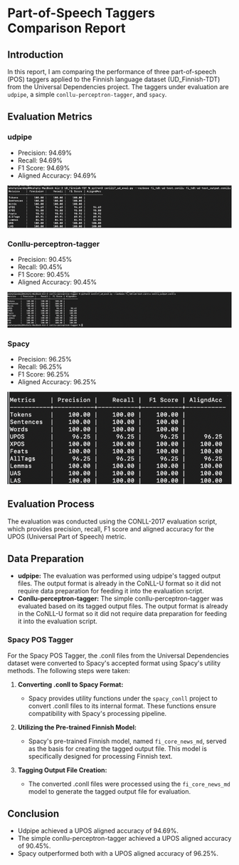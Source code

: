 # Part-of-Speech Taggers Comparison Report

## Introduction
In this report, I am comparing the performance of three part-of-speech (POS) taggers applied to the Finnish language dataset (UD_Finnish-TDT) from the Universal Dependencies project. The taggers under evaluation are `udpipe`, a simple `conllu-perceptron-tagger`, and `spacy`.

## Evaluation Metrics
### udpipe
- Precision: 94.69%
- Recall: 94.69%
- F1 Score: 94.69%
- Aligned Accuracy: 94.69%

![udpipe](udpipe.png)

### Conllu-perceptron-tagger
- Precision: 90.45%
- Recall: 90.45%
- F1 Score: 90.45%
- Aligned Accuracy: 90.45%

![conllu](perceptron.png)

### Spacy
- Precision: 96.25%
- Recall: 96.25%
- F1 Score: 96.25%
- Aligned Accuracy: 96.25%

![conlly](spacy.png)

## Evaluation Process
The evaluation was conducted using the CONLL-2017 evaluation script, which provides precision, recall, F1 score and aligned accuracy for the UPOS (Universal Part of Speech) metric.

## Data Preparation
- **udpipe:** The evaluation was performed using udpipe's tagged output files. The output format is already in the CoNLL-U format so it did not require data preparation for feeding it into the evaluation script.
- **Conllu-perceptron-tagger:** The simple conllu-perceptron-tagger was evaluated based on its tagged output files. The output format is already in the CoNLL-U format so it did not require data preparation for feeding it into the evaluation script.

### Spacy POS Tagger
For the Spacy POS Tagger, the .conll files from the Universal Dependencies dataset were converted to Spacy's accepted format using Spacy's utility methods. The following steps were taken:

1. **Converting .conll to Spacy Format:**
   - Spacy provides utility functions under the `spacy_conll` project to convert .conll files to its internal format. These functions ensure compatibility with Spacy's processing pipeline.

2. **Utilizing the Pre-trained Finnish Model:**
   - Spacy's pre-trained Finnish model, named `fi_core_news_md`, served as the basis for creating the tagged output file. This model is specifically designed for processing Finnish text.

3. **Tagging Output File Creation:**
   - The converted .conll files were processed using the `fi_core_news_md` model to generate the tagged output file for evaluation.

## Conclusion
- Udpipe achieved a UPOS aligned accuracy of 94.69%.
- The simple conllu-perceptron-tagger achieved a UPOS aligned accuracy of 90.45%.
- Spacy outperformed both with a UPOS aligned accuracy of 96.25%.


